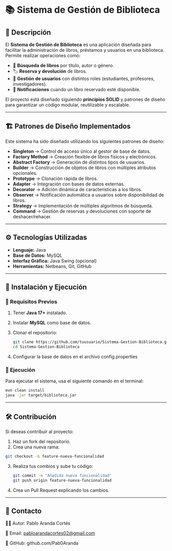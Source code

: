 # 📚 Sistema de Gestión de Biblioteca  

## 📖 Descripción  
El **Sistema de Gestión de Biblioteca** es una aplicación diseñada para facilitar la administración de libros, préstamos y usuarios en una biblioteca. Permite realizar operaciones como:  
- 📌 **Búsqueda de libros** por título, autor o género.  
- 🏷️ **Reserva y devolución** de libros.  
- 👤 **Gestión de usuarios** con distintos roles (estudiantes, profesores, investigadores).  
- 🔔 **Notificaciones** cuando un libro reservado esté disponible.  

El proyecto está diseñado siguiendo **principios SOLID** y patrones de diseño para garantizar un código modular, reutilizable y escalable.  

---

## 🏗️ Patrones de Diseño Implementados  
Este sistema ha sido diseñado utilizando los siguientes patrones de diseño:  

- **Singleton** → Control de acceso único al gestor de base de datos.  
- **Factory Method** → Creación flexible de libros físicos y electrónicos.  
- **Abstract Factory** → Generación de distintos tipos de usuarios.  
- **Builder** → Construcción de objetos de libros con múltiples atributos opcionales.  
- **Prototype** → Clonación rápida de libros.  
- **Adapter** → Integración con bases de datos externas.  
- **Decorator** → Adición dinámica de características a los libros.  
- **Observer** → Notificación automática a usuarios sobre disponibilidad de libros.  
- **Strategy** → Implementación de múltiples algoritmos de búsqueda.  
- **Command** → Gestión de reservas y devoluciones con soporte de deshacer/rehacer.  

---

## ⚙️ Tecnologías Utilizadas  
- **Lenguaje:** Java  
- **Base de Datos:** MySQL 
- **Interfaz Gráfica:** Java Swing (opcional)  
- **Herramientas:** Netbeans, Git, GitHub  

---

## 🚀 Instalación y Ejecución  

### 🔹 Requisitos Previos  
1. Tener **Java 17+** instalado.  
2. Instalar **MySQL** como base de datos.  
3. Clonar el repositorio:  

   ```sh
   git clone https://github.com/tuusuario/Sistema-Gestion-Biblioteca.git
   cd Sistema-Gestion-Biblioteca

4. Configurar la base de datos en el archivo config.properties

### 🔹 Ejecución
Para ejecutar el sistema, usa el siguiente comando en el terminal:

  ```sh
  mvn clean install
  java -jar target/biblioteca.jar
  ```

---

## 🛠️ Contribución
Si deseas contribuir al proyecto:

1. Haz un fork del repositorio.
2. Crea una nueva rama:

  ```sh
  git checkout -b feature-nueva-funcionalidad
  ```

3. Realiza tus combios y sube tu código:

   ```sh
   git commit -m "Añadida nueva funcionalidad"
   git push origin feature-nueva-funcionalidad
   ```
4. Crea un Pull Request explicando los cambios.

---

## 📩 Contacto

👨‍💻 Autor: Pablo Aranda Cortés

📧 Email: pabloarandacortes02@gmail.com

🔗 GitHub: github.com/Pab0Aranda
